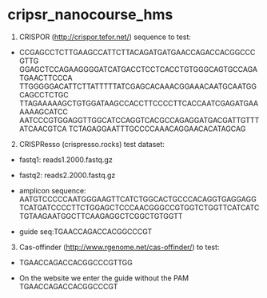 # cripsr_nanocourse_hms



1) CRISPOR (http://crispor.tefor.net/) sequence to test:

- CCGAGCCTCTTGAAGCCATTCTTACAGATGATGAACCAGACCACGGCCCGTTG
GGAGCTCCAGAAGGGGATCATGACCTCCTCACCTGTGGGCAGTGCCAGATGAACTTCCCA
TTGGGGGACATTCTTATTTTTATCGAGCACAAACGGAAACAATGCAATGGCAGCCTCTGC
TTAGAAAAAGCTGTGGATAAGCCACCTTCCCCTTCACCAATCGAGATGAAAAAAGCATCC
AATCCCGTGGAGGTTGGCATCCAGGTCACGCCAGAGGATGACGATTGTTTATCAACGTCA
TCTAGAGGAATTTGCCCCAAACAGGAACACATAGCAG


2) CRISPResso (crispresso.rocks) test dataset:

- fastq1: reads1.2000.fastq.gz

- fastq2: reads2.2000.fastq.gz

- amplicon sequence:  AATGTCCCCCAATGGGAAGTTCATCTGGCACTGCCCACAGGTGAGGAGGTCATGATCCCCTTCTGGAGCTCCCAACGGGCCGTGGTCTGGTTCATCATCTGTAAGAATGGCTTCAAGAGGCTCGGCTGTGGTT

- guide seq:TGAACCAGACCACGGCCCGT

3) Cas-offinder (http://www.rgenome.net/cas-offinder/) to test: 

- TGAACCAGACCACGGCCCGTTGG

- On the website we enter the guide without the PAM TGAACCAGACCACGGCCCGT
